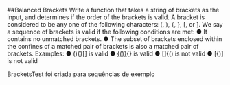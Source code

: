 ##Balanced Brackets
Write a function that takes a string of brackets as the input, and determines if the order of
the brackets is valid. A bracket is considered to be any one of the following characters: (, ),
{, }, [, or ].
We say a sequence of brackets is valid if the following conditions are met:
● It contains no unmatched brackets.
● The subset of brackets enclosed within the confines of a matched pair of brackets is
also a matched pair of brackets.
Examples:
● (){}[] is valid
● [{()}](){} is valid
● []{() is not valid
● [{)] is not valid

BracketsTest foi criada para sequências de exemplo
